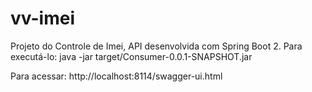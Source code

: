 # vv-imei

Projeto do Controle de Imei, API desenvolvida com Spring Boot 2.
Para executá-lo:
java -jar target/Consumer-0.0.1-SNAPSHOT.jar

Para acessar:
http://localhost:8114/swagger-ui.html
